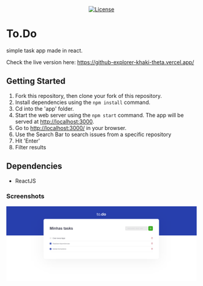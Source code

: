 <p align="center">
  <a href="https://opensource.org/licenses/MIT" >
    <img alt="License" src="https://img.shields.io/badge/license-MIT-%23F8952D">
  </a>
</p>

# To.Do

simple task app made in react.

Check the live version here: https://github-explorer-khaki-theta.vercel.app/

## Getting Started

1. Fork this repository, then clone your fork of this repository.
2. Install dependencies using the `npm install` command.
3. Cd into the 'app' folder.
4. Start the web server using the `npm start` command. The app will be served at <http://localhost:3000>.
5. Go to <http://localhost:3000/> in your browser.
6. Use the Search Bar to search issues from a specific repository
7. Hit 'Enter'
8. Filter results

## Dependencies

- ReactJS

### Screenshots

![alt text](/public/app.png "to.do App")